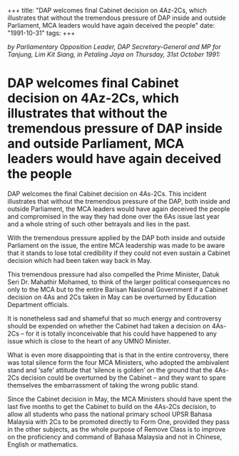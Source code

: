 +++ 
title: "DAP welcomes final Cabinet decision on 4Az-2Cs, which illustrates that without the tremendous pressure of DAP inside and outside Parliament, MCA leaders would have again deceived the people"
date: "1991-10-31"
tags:
+++

_by Parliamentary Opposition Leader, DAP Secretary-General and MP for Tanjung, Lim Kit Siang, in Petaling Jaya on Thursday, 31st October 1991:_

# DAP welcomes final Cabinet decision on 4Az-2Cs, which illustrates that without the tremendous pressure of DAP inside and outside Parliament, MCA leaders would have again deceived the people

DAP welcomes the final Cabinet decision on 4As-2Cs. This incident illustrates that without the tremendous pressure of the DAP, both inside and outside Parliament, the MCA leaders would have again deceived the people and compromised in the way they had done over the 6As issue last year and a whole string of such other betrayals and lies in the past.</u>

With the tremendous pressure applied by the DAP both inside and outside Parliament on the issue, the entire MCA leadership was made to be aware that it stands to lose total credibility if they could not even sustain a Cabinet decision which had been taken way back in May.

This tremendous pressure had also compelled the Prime Minister, Datuk Seri Dr. Mahathir Mohamed, to think of the larger political consequences no only to the MCA but to the entire Barisan Nasional Government if a Cabinet decision on 4As and 2Cs taken in May can be overturned by Education Department officials.

It is nonetheless sad and shameful that so much energy and controversy should be expended on whether the Cabinet had taken a decision on 4As-2Cs – for it is totally inconceivable that his could have happened to any issue which is close to the heart of any UMNO Minister.

What is even more disappointing that is that in the entire controversy, there was total silence form the four MCA Ministers, who adopted the ambivalent stand and ‘safe’ attitude that ‘silence is golden’ on the ground that the 4As-2Cs decision could be overturned by the Cabinet – and they want to spare themselves the embarrassment of taking the wrong public stand.

Since the Cabinet decision in May, the MCA Ministers should have spent the last five months to get the Cabinet to build on the 4As-2Cs decision, to allow all students who pass the national primary school UPSR Bahasa Malaysia with 2Cs to be promoted directly to Form One, provided they pass in the other subjects, as the whole purpose of Remove Class is to improve on the proficiency and command of Bahasa Malaysia and not in Chinese, English or mathematics.
 
